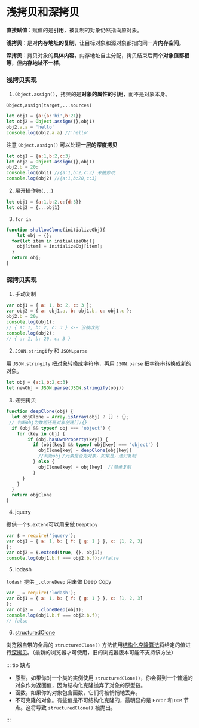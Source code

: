 # 浅拷贝和深拷贝

**直接赋值**：赋值的是**引用**，被复制的对象仍然指向原对象。

**浅拷贝**：是对**内存地址的复制**，让目标对象和源对象都指向同一片**内存空间**。

**深拷贝**：拷贝对象的**具体内容**，内存地址自主分配，拷贝结束后两个**对象值都相等**，但**内存地址不一样**。

### 浅拷贝实现

1. `Object.assign()`，拷贝的是**对象的属性的引用**，而不是对象本身。

`Object,assign(target,...sources)`

```javascript
let obj1 = {a:{a:'hi',b:21}}
let obj2 = Object.assign({},obj1)
obj2.a.a = 'hello'
console.log(obj2.a.a) //'hello'
```
注意 `Object.assign()` 可以处理**一层的深度拷贝**

```javascript
let obj1 = {a:1,b:2,c:3}
let obj2 = Object.assign({},obj1)
obj2.b = 20;
console.log(obj1) //{a:1,b:2,c:3} 未被修改
console.log(obj2) //{a:1,b:20,c:3}
```
2. 展开操作符(`...`)

```javascript
let obj1 = {a:1,b:2,c:{d:3}}
let obj2 = {...obj1}
```
3. `for in`

```javascript
function shallowClone(initializeObj){
	let obj = {};
  for(let item in initializeObj){
  	obj[item] = initializeObj[item];
  }
  return obj;
}
```
### 深拷贝实现

1. 手动复制

```javascript
var obj1 = { a: 1, b: 2, c: 3 };
var obj2 = { a: obj1.a, b: obj1.b, c: obj1.c };
obj2.b = 20;
console.log(obj1);
// { a: 1, b: 2, c: 3 } <-- 沒被改到
console.log(obj2);
// { a: 1, b: 20, c: 3 }
```
2. `JSON.stringify` 和 `JSON.parse`

用 `JSON.stringify` 把对象转换成字符串，再用 `JSON.parse` 把字符串转换成新的对象。

```javascript
let obj = {a:1,b:2,c:3}
let newObj = JSON.parse(JSON.stringify(obj))
```
3. 递归拷贝

```javascript
function deepClone(obj) {
  let objClone = Array.isArray(obj) ? [] : {};
 // 判断obj为数组还是对象创建[]/{}
  if (obj && typeof obj === 'object') {
    for (key in obj) {
    	if (obj.hasOwnProperty(key)) {
          if (obj[key] && typeof obj[key] === 'object') {
            objClone[key] = deepClone(obj[key])
            //判断obj子元素是否为对象，如果是，递归复制
          } else {
            objClone[key] = obj[key]  //简单复制
          }
      }
    }
  }
  return objClone
}
```
4. jquery

提供一个`$.extend`可以用来做 `DeepCopy`

```javascript
var $ = require('jquery');
var obj1 = { a: 1, b: { f: { g: 1 } }, c: [1, 2, 3]
};
var obj2 = $.extend(true, {}, obj1);
console.log(obj1.b.f === obj2.b.f);//false
```
5. lodash

`lodash` 提供 `_.cloneDeep` 用来做 Deep Copy

```javascript
var _ = require('lodash');
var obj1 = { a: 1, b: { f: { g: 1 } }, c: [1, 2, 3]
};
var obj2 = _.cloneDeep(obj1);
console.log(obj1.b.f === obj2.b.f);
// false
```
6. [structuredClone](https://developer.mozilla.org/zh-CN/docs/Web/API/structuredClone)

浏览器自带的全局的 `structuredClone()` 方法使用[结构化克隆算法](https://developer.mozilla.org/zh-CN/docs/Web/API/Web_Workers_API/Structured_clone_algorithm)将给定的值进行[深拷贝](https://developer.mozilla.org/zh-CN/docs/Glossary/Deep_copy)。（最新的浏览器才可使用，旧的浏览器版本可能不支持该方法）

::: tip 缺点

* 原型。如果你对一个类的实例使用 `structuredClone()`，你会得到一个普通的对象作为返回值，因为结构化克隆抛弃了对象的原型链。
* 函数。如果你的对象包含函数，它们将被悄悄地丢弃。
* 不可克隆的对象。有些值是不可结构化克隆的，最明显的是 `Error` 和 `DOM` 节点。这将导致 `structuredClone()` 被抛出。

:::